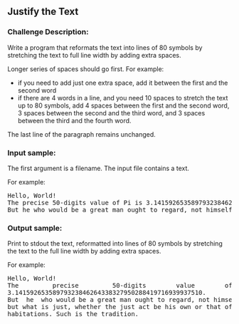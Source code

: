 <h2>Justify the Text</h2>

<h3>Challenge Description:</h3>
<p>
    Write a program that reformats the text into lines of 80 symbols by stretching the text to full line width by adding
    extra spaces.
</p>
<p>
    Longer series of spaces should go first. For example:
</p>
<ul>
<li>if you need to add just one extra space, add it between the first and the second word</li>
<li>if there are 4 words in a line, and you need 10 spaces to stretch the text up to 80 symbols, add 4 spaces
        between the first and the second word, 3 spaces between the second and the third word, and 3 spaces between
        the third and the fourth word.
</li>
</ul>
<p>
    The last line of the paragraph remains unchanged.
</p>

<h3>Input sample:</h3>
<p>
    The first argument is a filename. The input file contains a text.
</p>
<p>
    For example:
</p>
<pre class="description-input-output">Hello, World!
The precise 50-digits value of Pi is 3.14159265358979323846264338327950288419716939937510.
But he who would be a great man ought to regard, not himself or his interests, but what is just, whether the just act be his own or that of another. Next as to habitations. Such is the tradition.</pre>

<h3>Output sample:</h3>
<p>
    Print to stdout the text, reformatted into lines of 80 symbols by stretching the text to the full line width
    by adding extra spaces.
</p>
<p>
    For example:
</p>
<pre class="description-input-output">Hello, World!
The         precise         50-digits        value        of        Pi        is
3.14159265358979323846264338327950288419716939937510.
But  he  who would be a great man ought to regard, not himself or his interests,
but what is just, whether the just act be his own or that of another. Next as to
habitations. Such is the tradition.</pre>